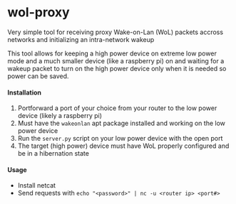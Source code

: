 # wol-proxy
Very simple tool for receiving proxy Wake-on-Lan (WoL) packets accross networks and initializing an intra-network wakeup 

This tool allows for keeping a high power device on extreme low power mode and a much smaller device (like a raspberry pi) on and waiting for a wakeup packet to turn on the high power device only when it is needed so power can be saved.

#### Installation
   1) Portforward a port of your choice from your router to the low power device (likely a raspberry pi)
   2) Must have the `wakeonlan` apt package installed and working on the low power device
   3) Run the `server.py` script on your low power device with the open port
   4) The target (high power) device must have WoL properly configured and be in a hibernation state

#### Usage
   - Install netcat
   - Send requests with `echo "<password>" | nc -u <router ip> <port#>`
